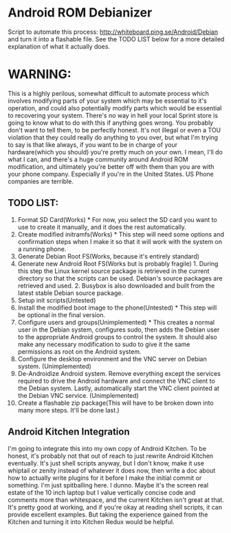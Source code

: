 Android ROM Debianizer
======================

Script to automate this process: http://whiteboard.ping.se/Android/Debian and
turn it into a flashable file. See the TODO LIST below for a more detailed
explanation of what it actually does.

WARNING:
========
This is a highly perilous, somewhat difficult to automate process which involves
modifying parts of your system which may be essential to it's operation, and
could also potentially modify parts which would be essential to recovering your
system. There's no way in hell your local Sprint store is going to know what to
do with this if anything goes wrong. You probably don't want to tell them, to be
perfectly honest. It's not illegal or even a TOU violation that they could
really do anything to you over, but what I'm trying to say is that like always,
if you want to be in charge of your hardware(which you should) you're pretty
much on your own. I mean, I'll do what I can, and there's a huge community
around Android ROM modification, and ultimately you're better off with them than
you are with your phone company. Especially if you're in the United States.
US Phone companies are terrible.

TODO LIST:
----------

  1. Format SD Card(Works)
    * For now, you select the SD card you want to use to create it manually, and
      it does the rest automatically.
  2. Create modified initramfs(Works)
    * This step will need some options and confirmation steps when I make it so
      that it will work with the system on a running phone.
  3. Generate Debian Root FS(Works, because it's entirely standard)
  4. Generate new Android Root FS(Works but is probably fragile)
    1. During this step the Linux kernel source package is retrieved in the
       current directory so that the scripts can be used. Debian's source
       packages are retrieved and used.
    2. Busybox is also downloaded and built from the latest stable Debian source
       package.
  5. Setup init scripts(Untested)
  6. Install the modified boot image to the phone(Untested)
    * This step will be optional in the final version.
  7. Configure users and groups(Unimplemented)
    * This creates a normal user in the Debian system, configures sudo, then
      adds the Debian user to the appropriate Android groups to control the
      system. It should also make any necessary modification to sudo to give it
      the same permissions as root on the Android system.
  8. Configure the desktop environment and the VNC server on Debian system.
    (Unimplemented)
  9. De-Androidize Android system. Remove everything except the services
     required to drive the Android hardware and connect the VNC client to the
     Debian system. Lastly, automatically start the VNC client pointed at the
     Debian VNC service. (Unimplemented)
  10. Create a flashable zip package(This will have to be broken down into many
     more steps. It'll be done last.)

Android Kitchen Integration
---------------------------

I'm going to integrate this into my own copy of Android Kitchen. To be honest,
it's probably not that out of reach to just rewrite Android Kitchen eventually.
It's just shell scripts anyway, but I don't know, make it use whiptail or zenity
instead of whatever it does now, then write a doc about how to actually write
plugins for it before I make the initial commit or something. I'm just
spitballing here. I dunno. Maybe it's the screen real estate of the 10 inch
laptop but I value vertically concise code and comments more than whitespace,
and the current Kitchen isn't great at that. It's pretty good at working, and if
you're okay at reading shell scripts, it can provide excellent examples. But
taking the experience gained from the Kitchen and turning it into Kitchen Redux
would be helpful.